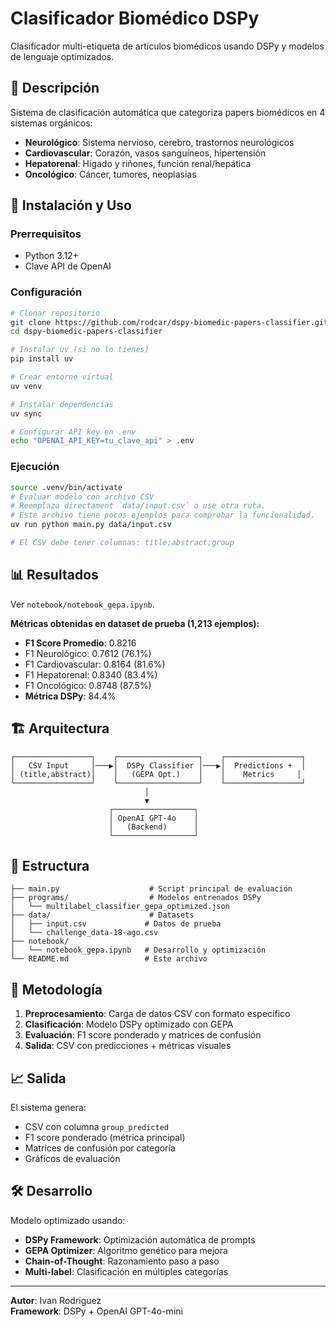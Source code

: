 # Clasificador Biomédico DSPy 

Clasificador multi-etiqueta de artículos biomédicos usando DSPy y modelos de lenguaje optimizados.

## 🎯 Descripción

Sistema de clasificación automática que categoriza papers biomédicos en 4 sistemas orgánicos:
- **Neurológico**: Sistema nervioso, cerebro, trastornos neurológicos
- **Cardiovascular**: Corazón, vasos sanguíneos, hipertensión
- **Hepatorenal**: Hígado y riñones, función renal/hepática  
- **Oncológico**: Cáncer, tumores, neoplasias

## 🚀 Instalación y Uso

### Prerrequisitos
- Python 3.12+
- Clave API de OpenAI

### Configuración
```bash
# Clonar repositorio
git clone https://github.com/rodcar/dspy-biomedic-papers-classifier.git
cd dspy-biomedic-papers-classifier

# Instalar uv (si no lo tienes)
pip install uv

# Crear entorno virtual
uv venv

# Instalar dependencias
uv sync

# Configurar API key en .env
echo "OPENAI_API_KEY=tu_clave_api" > .env
```

### Ejecución
```bash
source .venv/bin/activate
# Evaluar modelo con archivo CSV
# Reemplaza directament `data/input.csv` o use otra ruta.
# Este archivo tiene pocos ejemplos para comprobar la funcionalidad.
uv run python main.py data/input.csv

# El CSV debe tener columnas: title;abstract;group
```

## 📊 Resultados

Ver `notebook/notebook_gepa.ipynb`.

**Métricas obtenidas en dataset de prueba (1,213 ejemplos):**
- **F1 Score Promedio**: 0.8216
- F1 Neurológico: 0.7612 (76.1%)
- F1 Cardiovascular: 0.8164 (81.6%)  
- F1 Hepatorenal: 0.8340 (83.4%)
- F1 Oncológico: 0.8748 (87.5%)
- **Métrica DSPy**: 84.4%

## 🏗️ Arquitectura

```
┌─────────────────┐    ┌──────────────────┐    ┌─────────────────┐
│   CSV Input     │───▶│  DSPy Classifier │───▶│  Predictions +  │
│ (title,abstract)│    │   (GEPA Opt.)    │    │    Metrics     │
└─────────────────┘    └──────────────────┘    └─────────────────┘
                              │
                              ▼
                      ┌──────────────────┐
                      │ OpenAI GPT-4o    │
                      │   (Backend)      │
                      └──────────────────┘
```

## 📁 Estructura

```
├── main.py                    # Script principal de evaluación
├── programs/                  # Modelos entrenados DSPy
│   └── multilabel_classifier_gepa_optimized.json
├── data/                      # Datasets
│   ├── input.csv             # Datos de prueba
│   └── challenge_data-18-ago.csv
├── notebook/
│   └── notebook_gepa.ipynb   # Desarrollo y optimización
└── README.md                 # Este archivo
```

## 🔬 Metodología

1. **Preprocesamiento**: Carga de datos CSV con formato específico
2. **Clasificación**: Modelo DSPy optimizado con GEPA
3. **Evaluación**: F1 score ponderado y matrices de confusión
4. **Salida**: CSV con predicciones + métricas visuales

## 📈 Salida

El sistema genera:
- CSV con columna `group_predicted`
- F1 score ponderado (métrica principal)
- Matrices de confusión por categoría
- Gráficos de evaluación

## 🛠️ Desarrollo

Modelo optimizado usando:
- **DSPy Framework**: Optimización automática de prompts
- **GEPA Optimizer**: Algoritmo genético para mejora
- **Chain-of-Thought**: Razonamiento paso a paso
- **Multi-label**: Clasificación en múltiples categorías

---
**Autor**: Ivan Rodriguez  
**Framework**: DSPy + OpenAI GPT-4o-mini

